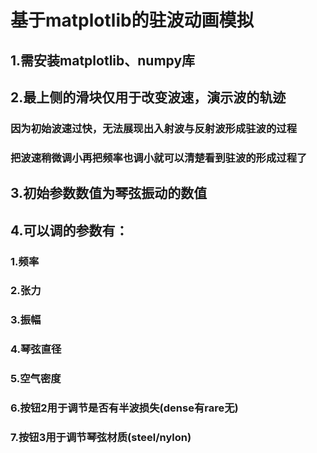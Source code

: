 # 基于matplotlib的驻波动画模拟
## 1.需安装matplotlib、numpy库
## 2.最上侧的滑块仅用于改变波速，演示波的轨迹
###  因为初始波速过快，无法展现出入射波与反射波形成驻波的过程
###  把波速稍微调小再把频率也调小就可以清楚看到驻波的形成过程了
## 3.初始参数数值为琴弦振动的数值
## 4.可以调的参数有：
### 1.频率
### 2.张力
### 3.振幅
### 4.琴弦直径
### 5.空气密度
### 6.按钮2用于调节是否有半波损失(dense有rare无)
### 7.按钮3用于调节琴弦材质(steel/nylon)
